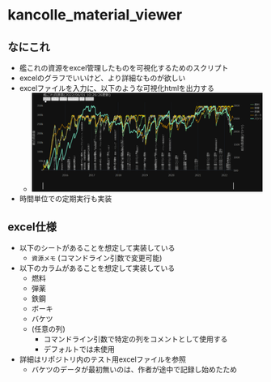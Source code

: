 # kancolle_material_viewer

## なにこれ
- 艦これの資源をexcel管理したものを可視化するためのスクリプト
- excelのグラフでいいけど、より詳細なものが欲しい
- excelファイルを入力に、以下のような可視化htmlを出力する
    - <img src = "viewer.gif">
- 時間単位での定期実行も実装

## excel仕様
- 以下のシートがあることを想定して実装している
    - `資源メモ` (コマンドライン引数で変更可能)
- 以下のカラムがあることを想定して実装している
    - 燃料
    - 弾薬
    - 鉄鋼
    - ボーキ
    - バケツ
    - (任意の列)
        - コマンドライン引数で特定の列をコメントとして使用する
        - デフォルトでは未使用
- 詳細はリポジトリ内のテスト用excelファイルを参照
    - バケツのデータが最初無いのは、作者が途中で記録し始めたため

